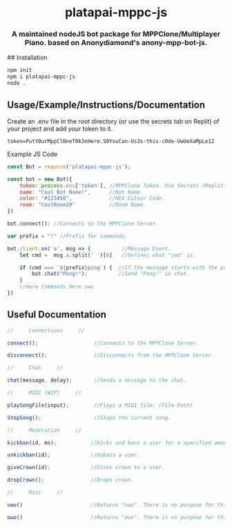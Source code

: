 <div align="center">
	<br />
<h1>platapai-mppc-js</h1>
<h3>A maintained nodeJS bot package for MPPClone/Multiplayer Piano. based on Anonydiamond's anony-mpp-bot-js.</h3>
</div>
## Installation

```bash
npm init
npm i platapai-mppc-js
node .
```

## Usage/Example/Instructions/Documentation
Create an .env file in the root directory (or use the secrets tab on Replit) of your project and add your token to it.
```env
token=PutY0urMppCl0neT0k3nHere.S0YouCan-Us3s-this-c0de-UwUeXaMpLe12
```

Example JS Code
```js
const Bot = require('platapai-mppc-js');

const bot = new Bot({
    token: process.env['token'], //MPPClone Token. Use Secrets (Replit) or an .env file (Local).
    name: "Cool Bot Name!",      //Bot Name.
    color: "#123456",            //HEX Colour Code.
    room: "CoolRoom20"           //Room Name.
})

bot.connect(); //Connects to the MPPClone Server.

var prefix = "!" //Prefix for commands.

bot.client.on('a', msg => {          //Message Event.
    let cmd =  msg.a.split(' ')[0]   //Defines what "cmd" is.

    if (cmd === `${prefix}ping`) {  //If the message starts with the prefix and the word "ping".
        bot.chat("Pong!");          //Send "Pong!" in chat.
    }
    //more Commands Here uwu
})
```

## Useful Documentation

```js
//     Connections     //

connect();                  //Connects to the MPPClone Server.

disconnect();               //Disconnects from the MPPClone Server.

//     Chat     //

chat(message, delay);       //Sends a message to the chat.

//     MIDI (WIP)     //

playSongFile(input);        //Plays a MIDI file. (File Path)

StopSong();                 //Stops the current song.

//     Moderation     //

kickban(id, ms);           //Kicks and bans a user for a specified amount of time, in milliseconds.

unkickban(id);             //Unbans a user.

giveCrown(id);             //Gives crown to a user.

dropCrown();               //Drops crown.

//     Misc     //

uwu()                      //Returns "uwu". There is no purpose for this function.

owo()                      //Returns "owo". There is no purpose for this function.
```
